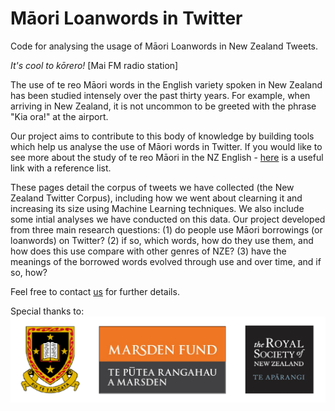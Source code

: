 # Māori Loanwords in Twitter
Code for analysing the usage of Māori Loanwords in New Zealand Tweets.

*It's cool to kōrero!* [Mai FM radio station]

The use of te reo Māori words in the English variety spoken in New Zealand has been studied intensely over the past thirty years. For example, when arriving in New Zealand, it is not uncommon to be greeted with the phrase "Kia ora!" at the airport.

Our project aims to contribute to this body of knowledge by building tools which help us analyse the use of Māori words in Twitter. If you would like to see more about the study of te reo Māori in the NZ English - [here](https://www.calude.net/andreea/MaoriLoans.html) is a useful link with a reference list. 

These pages detail the corpus of tweets we have collected (the New Zealand Twitter Corpus), including how we went about clearning it and increasing its size using Machine Learning techniques. We also include some intial analyses we have conducted on this data. Our project developed from three main research questions:
(1) do people use Māori borrowings  (or loanwords) on Twitter?
(2) if so, which words, how do they use them, and how does this use compare with other genres of NZE?
(3) have the meanings of the borrowed words evolved through use and over time, and if so, how? 

Feel free to contact [us](https://waikato.github.io/MaoriLoanWords/team/) for further details.

Special thanks to: <br>
<img src="../pics/logos.png" alt="The University of Waikato, Marsden Fund, Royal Society of New Zealand" width="600"/>
